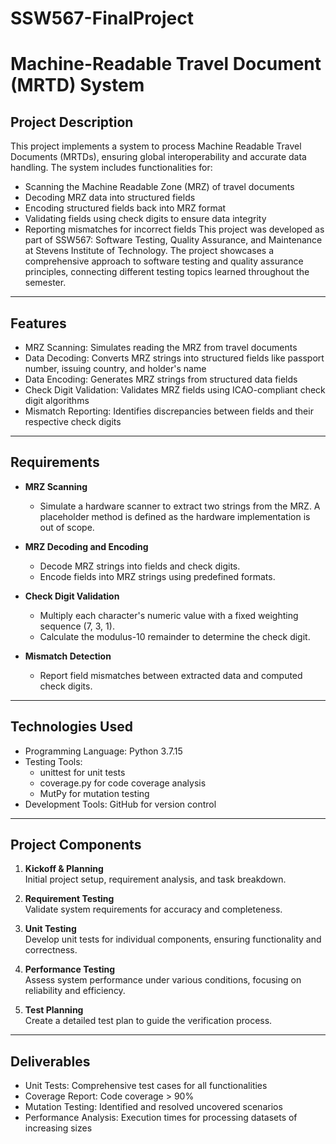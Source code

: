 # SSW567-FinalProject

# Machine-Readable Travel Document (MRTD) System

## Project Description
This project implements a system to process Machine Readable Travel Documents (MRTDs), ensuring global interoperability and accurate data handling. The system includes functionalities for:
- Scanning the Machine Readable Zone (MRZ) of travel documents
- Decoding MRZ data into structured fields
- Encoding structured fields back into MRZ format
- Validating fields using check digits to ensure data integrity
- Reporting mismatches for incorrect fields
This project was developed as part of SSW567: Software Testing, Quality Assurance, and Maintenance at Stevens Institute of Technology. The project showcases a comprehensive approach to software testing and quality assurance principles, connecting different testing topics learned throughout the semester.

---

## Features
- MRZ Scanning: Simulates reading the MRZ from travel documents
- Data Decoding: Converts MRZ strings into structured fields like passport number, issuing country, and holder's name
- Data Encoding: Generates MRZ strings from structured data fields
- Check Digit Validation: Validates MRZ fields using ICAO-compliant check digit algorithms
- Mismatch Reporting: Identifies discrepancies between fields and their respective check digits

---

## Requirements
- **MRZ Scanning**  
  - Simulate a hardware scanner to extract two strings from the MRZ. A placeholder method is defined as the hardware implementation is out of scope.

- **MRZ Decoding and Encoding**  
  - Decode MRZ strings into fields and check digits.  
  - Encode fields into MRZ strings using predefined formats.

- **Check Digit Validation**  
  - Multiply each character's numeric value with a fixed weighting sequence (7, 3, 1).  
  - Calculate the modulus-10 remainder to determine the check digit.  

- **Mismatch Detection**  
  - Report field mismatches between extracted data and computed check digits.

---

## Technologies Used
- Programming Language: Python 3.7.15
- Testing Tools:
   - unittest for unit tests
  - coverage.py for code coverage analysis
  - MutPy for mutation testing
- Development Tools: GitHub for version control

---

## Project Components
1. **Kickoff & Planning**  
   Initial project setup, requirement analysis, and task breakdown.

2. **Requirement Testing**  
   Validate system requirements for accuracy and completeness.

3. **Unit Testing**  
   Develop unit tests for individual components, ensuring functionality and correctness.

4. **Performance Testing**  
   Assess system performance under various conditions, focusing on reliability and efficiency.

5. **Test Planning**  
   Create a detailed test plan to guide the verification process.

---

## Deliverables
- Unit Tests: Comprehensive test cases for all functionalities
- Coverage Report: Code coverage > 90%
- Mutation Testing: Identified and resolved uncovered scenarios
- Performance Analysis: Execution times for processing datasets of increasing sizes
